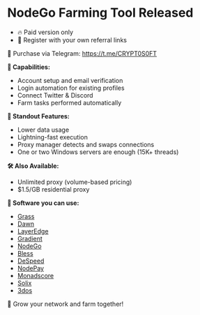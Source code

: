 # NodeGo Farming Tool Released 

* 🔥 Paid version only  
* 💎 Register with your own referral links

📩 Purchase via Telegram: https://t.me/CRYPT0S0FT

**🚀 Capabilities:**

*  Account setup and email verification  
*  Login automation for existing profiles  
*  Connect Twitter & Discord  
*  Farm tasks performed automatically

**💪 Standout Features:**

* Lower data usage  
* Lightning-fast execution  
* Proxy manager detects and swaps connections  
* One or two Windows servers are enough (15K+ threads)

**🛠 Also Available:**

* Unlimited proxy (volume-based pricing)  
* $1.5/GB residential proxy

**🧰 Software you can use:**
   * [Grass](https://github.com/QuantaRift/grass-bot)
   * [Dawn](https://github.com/QuantaRift/dawn-bot)
   * [LayerEdge](https://github.com/QuantaRift/layeredge-bot)
   * [Gradient](https://github.com/QuantaRift/gradient-network-bot)
   * [NodeGo](https://github.com/QuantaRift/nodego-bot)
   * [Bless](https://github.com/QuantaRift/bless-bot)
   * [DeSpeed](https://github.com/QuantaRift/despeed-bot)
   * [NodePay](https://github.com/QuantaRift/nodepay-bot)
   * [Monadscore](https://github.com/QuantaRift/monadscore-bot)
   * [Solix](https://github.com/QuantaRift/solix-bot)
   * [3dos](https://github.com/QuantaRift/3dos-bot)

📢 Grow your network and farm together!

